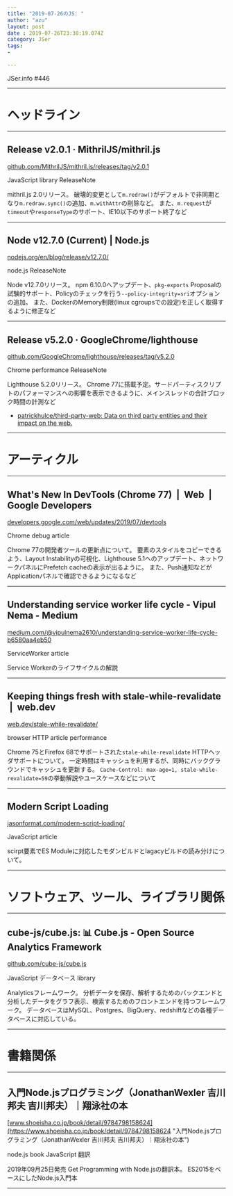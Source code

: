 ```yaml
---
title: "2019-07-26のJS: "
author: "azu"
layout: post
date : 2019-07-26T23:38:19.074Z
category: JSer
tags:
-

---
```


JSer.info #446

----

<h1 class="site-genre">ヘッドライン</h1>

----

## Release v2.0.1 · MithrilJS/mithril.js
[github.com/MithrilJS/mithril.js/releases/tag/v2.0.1](https://github.com/MithrilJS/mithril.js/releases/tag/v2.0.1 "Release v2.0.1 · MithrilJS/mithril.js")
<p class="jser-tags jser-tag-icon"><span class="jser-tag">JavaScript</span> <span class="jser-tag">library</span> <span class="jser-tag">ReleaseNote</span></p>

mithril.js 2.0リリース。
破壊的変更として`m.redraw()`がデフォルトで非同期となり`m.redraw.sync()`の追加、`m.withAttr`の削除など。
また、`m.request`が`timeout`や`responseType`のサポート、IE10以下のサポート終了など


----

## Node v12.7.0 (Current) | Node.js
[nodejs.org/en/blog/release/v12.7.0/](https://nodejs.org/en/blog/release/v12.7.0/ "Node v12.7.0 (Current) | Node.js")
<p class="jser-tags jser-tag-icon"><span class="jser-tag">node.js</span> <span class="jser-tag">ReleaseNote</span></p>

Node v12.7.0リリース。
npm 6.10.0へアップデート、`pkg-exports` Proposalの試験的サポート、Policyのチェックを行う`--policy-integrity=sri`オプションの追加。
また、DockerのMemory制限(linux cgroupsでの設定)を正しく取得するように修正など


----

## Release v5.2.0 · GoogleChrome/lighthouse
[github.com/GoogleChrome/lighthouse/releases/tag/v5.2.0](https://github.com/GoogleChrome/lighthouse/releases/tag/v5.2.0 "Release v5.2.0 · GoogleChrome/lighthouse")
<p class="jser-tags jser-tag-icon"><span class="jser-tag">Chrome</span> <span class="jser-tag">performance</span> <span class="jser-tag">ReleaseNote</span></p>

Lighthouse 5.2.0リリース。
Chrome 77に搭載予定。サードパーティスクリプトのパフォーマンスへの影響を表示できるように、メインスレッドの合計ブロック時間の計測など

- [patrickhulce/third-party-web: Data on third party entities and their impact on the web.](https://github.com/patrickhulce/third-party-web "patrickhulce/third-party-web: Data on third party entities and their impact on the web.")

----
<h1 class="site-genre">アーティクル</h1>

----

## What's New In DevTools (Chrome 77)  |  Web  |  Google Developers
[developers.google.com/web/updates/2019/07/devtools](https://developers.google.com/web/updates/2019/07/devtools "What's New In DevTools (Chrome 77)  |  Web  |  Google Developers")
<p class="jser-tags jser-tag-icon"><span class="jser-tag">Chrome</span> <span class="jser-tag">debug</span> <span class="jser-tag">article</span></p>

Chrome 77の開発者ツールの更新点について。
要素のスタイルをコピーできるよう、Layout Instabilityの可視化、Lighthouse 5.1へのアップデート、ネットワークパネルにPrefetch cacheの表示が出るように。
また、Push通知などがApplicationパネルで確認できるようになるなど


----

## Understanding service worker life cycle - Vipul Nema - Medium
[medium.com/@vipulnema2610/understanding-service-worker-life-cycle-b6580aa4eb50](https://medium.com/@vipulnema2610/understanding-service-worker-life-cycle-b6580aa4eb50 "Understanding service worker life cycle - Vipul Nema - Medium")
<p class="jser-tags jser-tag-icon"><span class="jser-tag">ServiceWorker</span> <span class="jser-tag">article</span></p>

Service Workerのライフサイクルの解説


----

## Keeping things fresh with stale-while-revalidate  |  web.dev
[web.dev/stale-while-revalidate/](https://web.dev/stale-while-revalidate/ "Keeping things fresh with stale-while-revalidate  |  web.dev")
<p class="jser-tags jser-tag-icon"><span class="jser-tag">browser</span> <span class="jser-tag">HTTP</span> <span class="jser-tag">article</span> <span class="jser-tag">performance</span></p>

Chrome 75とFirefox 68でサポートされた`stale-while-revalidate` HTTPヘッダサポートについて。
一定時間はキャッシュを利用するが、同時にバックグラウンドでキャッシュを更新する。
`Cache-Control: max-age=1, stale-while-revalidate=59`の挙動解説やユースケースなどについて


----

## Modern Script Loading
[jasonformat.com/modern-script-loading/](https://jasonformat.com/modern-script-loading/ "Modern Script Loading")
<p class="jser-tags jser-tag-icon"><span class="jser-tag">JavaScript</span> <span class="jser-tag">article</span></p>

scirpt要素でES Moduleに対応したモダンビルドとlagacyビルドの読み分けについて。


----
<h1 class="site-genre">ソフトウェア、ツール、ライブラリ関係</h1>

----

## cube-js/cube.js: 📊 Cube.js - Open Source Analytics Framework
[github.com/cube-js/cube.js](https://github.com/cube-js/cube.js "cube-js/cube.js: 📊 Cube.js - Open Source Analytics Framework")
<p class="jser-tags jser-tag-icon"><span class="jser-tag">JavaScript</span> <span class="jser-tag">データベース</span> <span class="jser-tag">library</span></p>

Analyticsフレームワーク。
分析データを保存、解析するためのバックエンドと分析したデータをグラフ表示、検索するためのフロントエンドを持つフレームワーク。
データベースはMySQL、Postgres、BigQuery、redshiftなどの各種データベースに対応している。


----
<h1 class="site-genre">書籍関係</h1>

----

## 入門Node.jsプログラミング（JonathanWexler 吉川邦夫 吉川邦夫）｜翔泳社の本
[www.shoeisha.co.jp/book/detail/9784798158624](https://www.shoeisha.co.jp/book/detail/9784798158624 "入門Node.jsプログラミング（JonathanWexler 吉川邦夫 吉川邦夫）｜翔泳社の本")
<p class="jser-tags jser-tag-icon"><span class="jser-tag">node.js</span> <span class="jser-tag">book</span> <span class="jser-tag">JavaScript</span> <span class="jser-tag">翻訳</span></p>

2019年09月25日発売
Get Programming with Node.jsの翻訳本。
ES2015をベースにしたNode.js入門本


----

